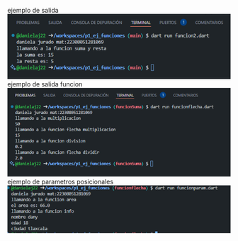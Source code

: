 ejemplo de salida 
![alt text](image.png)
ejemplo de salida funcion 
![alt text](image-1.png)
ejemplo de parametros posicionales
![alt text](image-2.png)